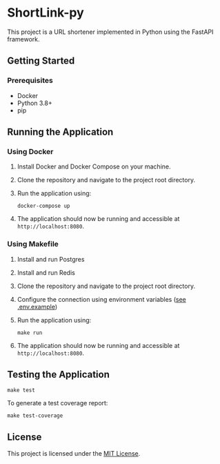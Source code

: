 # ShortLink-py

This project is a URL shortener implemented in Python using the FastAPI framework.

## Getting Started

### Prerequisites

 - Docker
 - Python 3.8+
 - pip

## Running the Application

### Using Docker

1. Install Docker and Docker Compose on your machine.

2. Clone the repository and navigate to the project root directory.

3. Run the application using:

   ```
   docker-compose up
   ```

4. The application should now be running and accessible at `http://localhost:8080`.

### Using Makefile

1. Install and run Postgres

2. Install and run Redis

3. Clone the repository and navigate to the project root directory.

4. Configure the connection using environment variables ([see .env.example](.env.example))

5. Run the application using:

   ```
   make run
   ```

6. The application should now be running and accessible at `http://localhost:8080`.

## Testing the Application

   ```
   make test
   ```

To generate a test coverage report:

   ```
   make test-coverage
   ```

## License

This project is licensed under the [MIT License](LICENSE).
